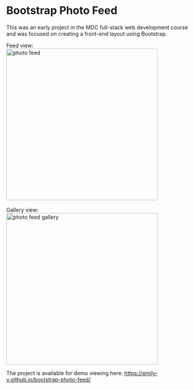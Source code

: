 # Bootstrap Photo Feed

This was an early project in the MDC full-stack web development course and was focused on creating a front-end layout using Bootstrap. 

Feed view:
</br>
<img src="https://image.ibb.co/iwj3D9/bootstrap_photo_feed_screenshot1.png" alt="photo feed" width="400px" />
</br>
</br>
Gallery view:
</br>
<img src="https://image.ibb.co/cr6GY9/bootstrap_photo_feed_screenshot2.png" alt="photo feed gallery" width="400px" />

The project is available for demo viewing here:
https://emily-v.github.io/bootstrap-photo-feed/
